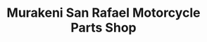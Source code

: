 ---
title: "Murakeni San Rafael Motorcycle Parts Shop"
url: /tarlac-city/murakeni-san-rafael-motorcycle-parts-shop/
shop: motorcycle
---